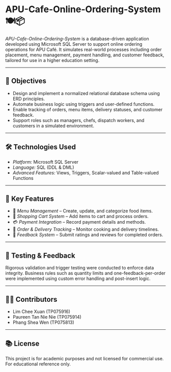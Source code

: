 # APU-Cafe-Online-Ordering-System 🍽️📦

*APU-Cafe-Online-Ordering-System* is a database-driven application developed using Microsoft SQL Server to support online ordering operations for APU Café. It simulates real-world processes including order placement, menu management, payment handling, and customer feedback, tailored for use in a higher education setting.

---

## 🎯 Objectives

- Design and implement a normalized relational database schema using ERD principles.
- Automate business logic using triggers and user-defined functions.
- Enable tracking of orders, menu items, delivery statuses, and customer feedback.
- Support roles such as managers, chefs, dispatch workers, and customers in a simulated environment.

---

## 🛠 Technologies Used

- *Platform:* Microsoft SQL Server
- *Language:* SQL (DDL & DML)
- *Advanced Features:* Views, Triggers, Scalar-valued and Table-valued Functions

---

## 🧩 Key Features

- 🍔 *Menu Management* – Create, update, and categorize food items.
- 🛒 *Shopping Cart System* – Add items to cart and process orders.
- 💳 *Payment Integration* – Record payment details and methods.
- 🚚 *Order & Delivery Tracking* – Monitor cooking and delivery timelines.
- 📝 *Feedback System* – Submit ratings and reviews for completed orders.

---

## 🧪 Testing & Feedback

Rigorous validation and trigger testing were conducted to enforce data integrity. Business rules such as quantity limits and one-feedback-per-order were implemented using custom error handling and post-insert logic.

---

## 👨‍💻 Contributors

- Lim Chee Xuan (TP075916)
- Paureen Tan Nie Nie (TP075914)
- Phang Shea Wen (TP075813)

---

## 📚 License

This project is for academic purposes and not licensed for commercial use. For educational reference only.
